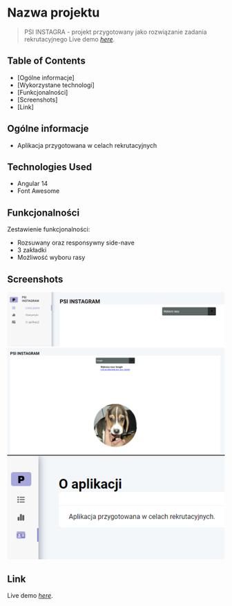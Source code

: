 # Nazwa projektu
> PSI INSTAGRA - projekt przygotowany jako rozwiązanie zadania rekrutacyjnego
> Live demo [_here_](https://lempartmar.github.io/rekrutacjaAngular/list). <!-- If you have the project hosted somewhere, include the link here. -->
## Table of Contents
* [Ogólne informacje]
* [Wykorzystane technologi]
* [Funkcjonalności]
* [Screenshots]
* [Link]


## Ogólne informacje
- Aplikacja przygotowana w celach rekrutacyjnych

<!-- You don't have to answer all the questions - just the ones relevant to your project. -->

## Technologies Used
- Angular 14
- Font Awesome

## Funkcjonalności
Zestawienie funkcjonalności:
- Rozsuwany oraz responsywny side-nave
- 3 zakładki
- Możliwość wyboru rasy

## Screenshots
![Example screenshot](https://raw.githubusercontent.com/lempartmar/rekrutacjaAngular/main/img/scrn1.PNG)
![Example screenshot](https://raw.githubusercontent.com/lempartmar/rekrutacjaAngular/main/img/scrn2.PNG)
![Example screenshot](https://raw.githubusercontent.com/lempartmar/rekrutacjaAngular/main/img/scrn3.PNG)
<!-- If you have screenshots you'd like to share, include them here. -->

## Link
Live demo [_here_](https://lempartmar.github.io/rekrutacjaAngular/list).
